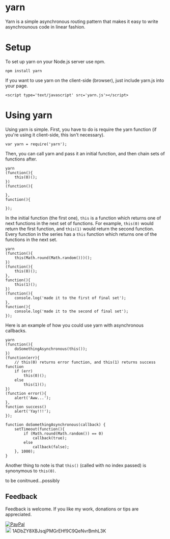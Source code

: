# yarn

Yarn is a simple asynchronous routing pattern that makes it easy to write asynchrounous code in linear fashion.

# Setup

To set up yarn on your Node.js server use npm.

	npm install yarn

If you want to use yarn on the client-side (browser), just include yarn.js into your page.

	<script type='text/javascript' src='yarn.js'></script>

# Using yarn

Using yarn is simple. First, you have to do is require the yarn function (if you're using it client-side, this isn't necessary).

	var yarn = require('yarn');

Then, you can call yarn and pass it an initial function, and then chain sets of functions after.

	yarn
	(function(){
		this(0)();
	})
	(function(){
	
	},
	function(){
		
	});

In the initial function (the first one), `this` is a function which returns one of next functions in the next set of functions. For example, `this(0)` would return the first function, and `this(1)` would return the second function. Every function in the series has a `this` function which returns one of the functions in the next set.

	yarn
	(function(){
		this(Math.round(Math.random()))();
	})
	(function(){
		this(0)();
	},
	function(){
		this(1)();
	})
	(function(){
		console.log('made it to the first of final set');
	},
	function(){
		console.log('made it to the second of final set');
	});

Here is an example of how you could use yarn with asynchronous callbacks.

	yarn
	(function(){
		doSomethingAsynchronous(this());
	})
	(function(err){
		// this(0) returns error function, and this(1) returns success function
		if (err)
			this(0)();
		else
			this(1)();
	})
	(function error(){
		alert('Aww...');
	},
	function success()
		alert('Yay!!!');
	});

	function doSomethingAsynchronous(callback) {
		setTimeout(function(){
			if (Math.round(Math.random()) == 0)
				callback(true);
			else
				callback(false);
		}, 1000);
	}

Another thing to note is that `this()` (called with no index passed) is synonymous to `this(0)`.

to be conitnued...possibly

## Feedback

Feedback is welcome. If you like my work, donations or tips are appreciated.

[![PayPal](https://www.paypalobjects.com/en_US/i/btn/btn_donate_LG.gif)](https://www.paypal.com/cgi-bin/webscr?cmd=_donations&business=SJCCMHKZLMSX2&lc=US&item_name=yarn&currency_code=USD&bn=PP%2dDonationsBF%3abtn_donate_LG%2egif%3aNonHosted)  
[<img src="https://en.bitcoin.it/w/images/en/c/c4/BC_Logotype_Reverse.png" height='18'>](bitcoin:1ADbZY8XBJsqjPMGrEHf9C9QeNvrBmhL3K) 1ADbZY8XBJsqjPMGrEHf9C9QeNvrBmhL3K
